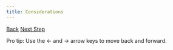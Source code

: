```yaml
---
title: Considerations
---
```


<a id="prev" class="btn btn-basic" href="{% link _docs/how-jets-works.md %}">Back</a>
<a id="next" class="btn btn-primary" href="{% link _docs/lambdagems.md %}">Next Step</a>
<p class="keyboard-tip">Pro tip: Use the <- and -> arrow keys to move back and forward.</p>
